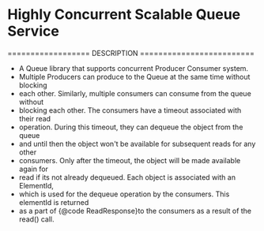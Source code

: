 # Highly Concurrent Scalable Queue Service

================== DESCRIPTION =========================

 * A Queue library that supports concurrent Producer Consumer system.
 * Multiple Producers can produce to the Queue at the same time without blocking
 * each other. Similarly, multiple consumers can consume from the queue without
 * blocking each other. The consumers have a timeout associated with their read
 * operation. During this timeout, they can dequeue the object from the queue
 * and until then the object won't be available for subsequent reads for any other
 * consumers. Only after the timeout, the object will be made available again for
 * read if its not already dequeued. Each object is associated with an ElementId,
 * which is used for the dequeue operation by the consumers. This elementId is returned
 * as a part of {@code ReadResponse}to the consumers as a result of the read() call.
